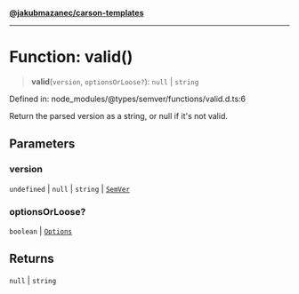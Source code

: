 [**@jakubmazanec/carson-templates**](../../../../README.md)

---

# Function: valid()

> **valid**(`version`, `optionsOrLoose?`): `null` \| `string`

Defined in: node_modules/@types/semver/functions/valid.d.ts:6

Return the parsed version as a string, or null if it's not valid.

## Parameters

### version

`undefined` | `null` | `string` | [`SemVer`](../classes/SemVer.md)

### optionsOrLoose?

`boolean` | [`Options`](../interfaces/Options.md)

## Returns

`null` \| `string`

